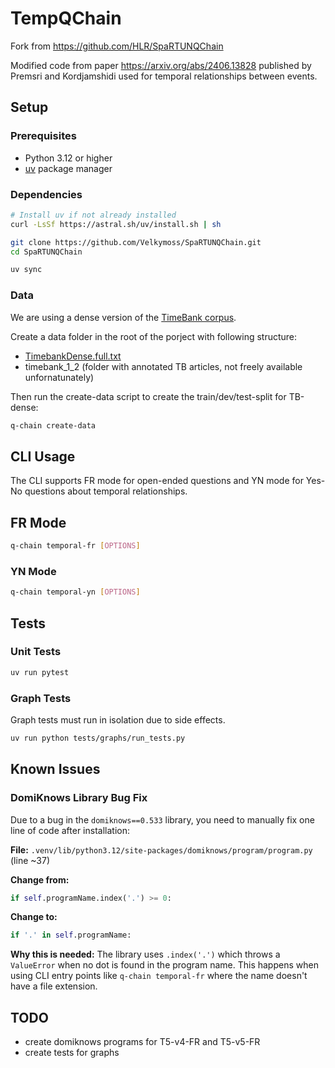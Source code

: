 # TempQChain



Fork from https://github.com/HLR/SpaRTUNQChain

Modified code from paper https://arxiv.org/abs/2406.13828 published by Premsri and Kordjamshidi used for temporal relationships between events.



## Setup

### Prerequisites
- Python 3.12 or higher
- [uv](https://docs.astral.sh/uv/) package manager

### Dependencies

```bash
# Install uv if not already installed
curl -LsSf https://astral.sh/uv/install.sh | sh

git clone https://github.com/Velkymoss/SpaRTUNQChain.git
cd SpaRTUNQChain

uv sync
```

### Data
We are using a dense version of the [TimeBank corpus](https://aclanthology.org/P14-2082/). 

Create a data folder in the root of the porject with following structure:
- [TimebankDense.full.txt](https://www.usna.edu/Users/cs/nchamber/caevo/TimebankDense.full.txt)
- timebank_1_2 (folder with annotated TB articles, not freely available unfornatunately)

Then run the create-data script to create the train/dev/test-split for TB-dense:
```bash
q-chain create-data
```


## CLI Usage

The CLI supports FR mode for open-ended questions and YN mode for Yes-No questions about temporal relationships.

## FR Mode
```bash
q-chain temporal-fr [OPTIONS]
```

### YN Mode
```bash
q-chain temporal-yn [OPTIONS]
```

## Tests
### Unit Tests

```bash
uv run pytest
```
### Graph Tests
Graph tests must run in isolation due to side effects.
```bash
uv run python tests/graphs/run_tests.py
```

## Known Issues

### DomiKnows Library Bug Fix

Due to a bug in the `domiknows==0.533` library, you need to manually fix one line of code after installation:

**File:** `.venv/lib/python3.12/site-packages/domiknows/program/program.py` (line ~37)

**Change from:**
```python
if self.programName.index('.') >= 0:
```

**Change to:**
```python
if '.' in self.programName:
```

**Why this is needed:** The library uses `.index('.')` which throws a `ValueError` when no dot is found in the program name. This happens when using CLI entry points like `q-chain temporal-fr` where the name doesn't have a file extension.

## TODO
- create domiknows programs for T5-v4-FR and T5-v5-FR
- create tests for graphs